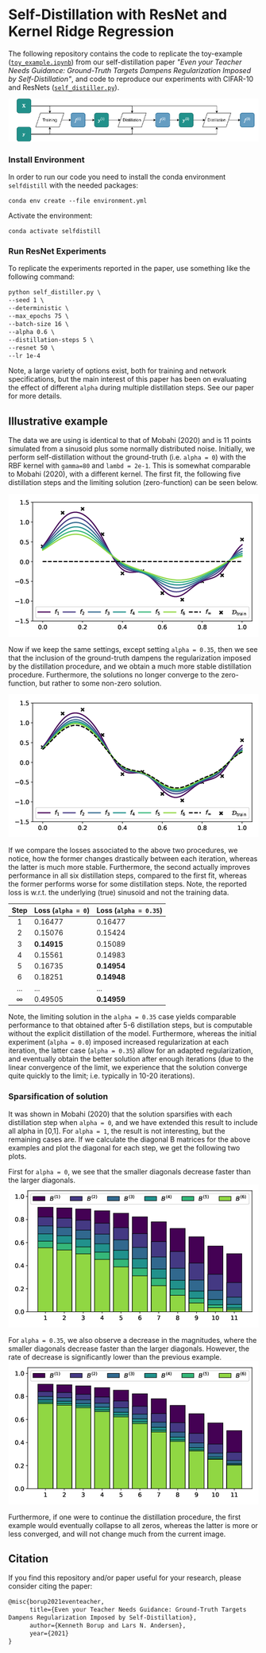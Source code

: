 # Self-Distillation with ResNet and Kernel Ridge Regression
The following repository contains the code to replicate the toy-example ([`toy_example.ipynb`](toy_example.ipynb)) from our self-distillation paper _"Even your Teacher Needs Guidance: Ground-Truth Targets Dampens Regularization Imposed by Self-Distillation"_, and code to reproduce our experiments with CIFAR-10 and ResNets ([`self_distiller.py`](self_distiller.py)).

![](figures/self_distill.png)

### Install Environment
In order to run our code you need to install the conda environment `selfdistill` with the needed packages:
```{bash}
conda env create --file environment.yml
```
Activate the environment:
```{bash}
conda activate selfdistill
```

### Run ResNet Experiments
To replicate the experiments reported in the paper, use something like the following command:
```{bash}
python self_distiller.py \
--seed 1 \
--deterministic \
--max_epochs 75 \
--batch-size 16 \
--alpha 0.6 \
--distillation-steps 5 \
--resnet 50 \
--lr 1e-4
```
Note, a large variety of options exist, both for training and network specifications, but the main interest of this paper has been on evaluating the effect of different `alpha` during multiple distillation steps. See our paper for more details.

## Illustrative example
The data we are using is identical to that of Mobahi (2020) and is 11 points simulated from a sinusoid plus some normally distributed noise. Initially, we perform self-distillation without the ground-truth (i.e. `alpha = 0`) with the RBF kernel with `gamma=80` and `lambd = 2e-1`. This is somewhat comparable to Mobahi (2020), with a different kernel. The first fit, the following five distillation steps and the limiting solution (zero-function) can be seen below.

![](figures/distill_no_GT.png)

Now if we keep the same settings, except setting `alpha = 0.35`, then we see that the inclusion of the ground-truth dampens the regularization imposed by the distillation procedure, and we obtain a much more stable distillation procedure. Furthermore, the solutions no longer converge to the zero-function, but rather to some non-zero solution.

![](figures/distill_GT.png)

If we compare the losses associated to the above two procedures, we notice, how the former changes drastically between each iteration, whereas the latter is much more stable. Furthermore, the second actually improves performance in all six distillation steps, compared to the first fit, whereas the former performs worse for some distillation steps. Note, the reported loss is w.r.t. the underlying (true) sinusoid and not the training data.

Step  | Loss (`alpha = 0`) | Loss (`alpha = 0.35`)
:---: | :---               | :---
1	    | 0.16477            | 0.16477
2	    | 0.15076            | 0.15424
3  	  | **0.14915**        | 0.15089
4	    | 0.15561            | 0.14983
5	    | 0.16735            | **0.14954**
6	    | 0.18251            | **0.14948**
...   | ...                | ...
∞     | 0.49505            | **0.14959**

Note, the limiting solution in the `alpha = 0.35` case yields comparable performance to that obtained after 5-6 distillation steps, but is computable without the explicit distillation of the model. Furthermore, whereas the initial experiment (`alpha = 0.0`) imposed increased regularization at each iteration, the latter case (`alpha = 0.35`) allow for an adapted regularization, and eventually obtain the better solution after enough iterations (due to the linear convergence of the limit, we experience that the solution converge quite quickly to the limit; i.e. typically in 10-20 iterations).

### Sparsification of solution
It was shown in Mobahi (2020) that the solution sparsifies with each distillation step when `alpha = 0`, and we have extended this result to include all alpha in [0,1]. For `alpha = 1`, the result is not interesting, but the remaining cases are. If we calculate the diagonal B matrices for the above examples and plot the diagonal for each step, we get the following two plots.

First for `alpha = 0`, we see that the smaller diagonals decrease faster than the larger diagonals.
![](figures/B_no_GT.png)

For `alpha = 0.35`, we also observe a decrease in the magnitudes, where the smaller diagonals decrease faster than the larger diagonals. However, the rate of decrease is significantly lower than the previous example.
![](figures/B_GT.png)

Furthermore, if one were to continue the distillation procedure, the first example would eventually collapse to all zeros, whereas the latter is more or less converged, and will not change much from the current image.

## Citation
If you find this repository and/or paper useful for your research, please consider citing the paper:
```{bibtex}
@misc{borup2021eventeacher,
      title={Even your Teacher Needs Guidance: Ground-Truth Targets Dampens Regularization Imposed by Self-Distillation}, 
      author={Kenneth Borup and Lars N. Andersen},
      year={2021}
}
```
